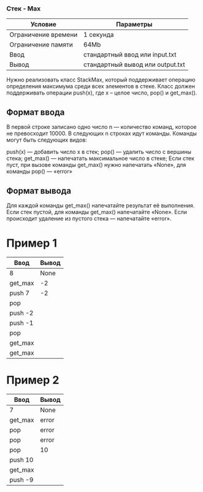 ### Стек - Max

| Условие             | Параметры                        |
| ------------------- | -------------------------------- |
| Ограничение времени | 1 секунда                        |
| Ограничение памяти  | 64Mb                             |
| Ввод                | стандартный ввод или input.txt   |
| Вывод               | стандартный вывод или output.txt |

Нужно реализовать класс StackMax, который поддерживает операцию определения максимума среди всех элементов в стеке. Класс должен поддерживать операции push(x), где x – целое число, pop() и get_max().

## Формат ввода

В первой строке записано одно число n — количество команд, которое не превосходит 10000. В следующих n строках идут команды. Команды могут быть следующих видов:

push(x) — добавить число x в стек;
pop() — удалить число с вершины стека;
get_max() — напечатать максимальное число в стеке;
Если стек пуст, при вызове команды get_max() нужно напечатать «None», для команды pop() — «error»

## Формат вывода

Для каждой команды get_max() напечатайте результат её выполнения. Если стек пустой, для команды get_max() напечатайте «None». Если происходит удаление из пустого стека — напечатайте «error».

# Пример 1

| Ввод    | Вывод |
| ------- | ----- |
| 8       | None  |
| get_max | -2    |
| push 7  | -2    |
| pop     |
| push -2 |
| push -1 |
| pop     |
| get_max |
| get_max |

# Пример 2

| Ввод    | Вывод |
| ------- | ----- |
| 7       | None  |
| get_max | error |
| pop     | error |
| pop     | error |
| pop     | 10    |
| push 10 |
| get_max |
| push -9 |

